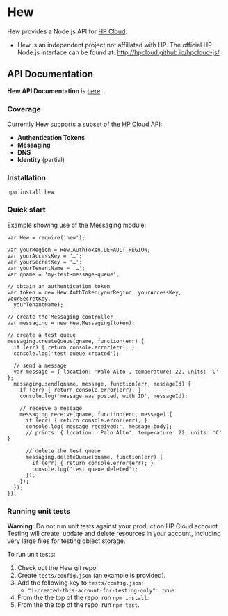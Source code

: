 # Hew

Hew provides a Node.js API for [HP Cloud](https://www.hpcloud.com/).

* Hew is an independent project not affiliated with HP. The official HP Node.js interface can be found at: <http://hpcloud.github.io/hpcloud-js/>

## API Documentation

**Hew API Documentation** is [here](#!/api).

### Coverage

Currently Hew supports a subset of the [HP Cloud API](http://docs.hpcloud.com/api/):

* **Authentication Tokens**
* **Messaging**
* **DNS**
* **Identity** (partial)

### Installation

    npm install hew

### Quick start

Example showing use of the Messaging module:

```
var Hew = require('hew');

var yourRegion = Hew.AuthToken.DEFAULT_REGION;
var yourAccessKey = '…';
var yourSecretKey = '…';
var yourTenantName = '…';
var qname = 'my-test-message-queue';

// obtain an authentication token
var token = new Hew.AuthToken(yourRegion, yourAccessKey, yourSecretKey,
  yourTenantName);

// create the Messaging controller
var messaging = new Hew.Messaging(token);

// create a test queue
messaging.createQueue(qname, function(err) {
  if (err) { return console.error(err); }
  console.log('test queue created');

  // send a message
  var message = { location: 'Palo Alto', temperature: 22, units: 'C' };
  messaging.send(qname, message, function(err, messageId) {
    if (err) { return console.error(err); }
    console.log('message was posted, with ID', messageId);

    // receive a message
    messaging.receive(qname, function(err, message) {
      if (err) { return console.error(err); }
      console.log('message received:', message.body);
      // prints: { location: 'Palo Alto', temperature: 22, units: 'C' }

      // delete the test queue
      messaging.deleteQueue(qname, function(err) {
        if (err) { return console.error(err); }
        console.log('test queue deleted');
      });
    });
  });
});
```

### Running unit tests

**Warning:** Do not run unit tests against your production HP Cloud account. Testing will create, update and delete resources in your account, including very large files for testing object storage.

To run unit tests:

1. Check out the Hew git repo.
1. Create `tests/config.json` (an example is provided).
1. Add the following key to `tests/config.json`:
    * `"i-created-this-account-for-testing-only": true`
1. From the the top of the repo, run `npm install`.
1. From the the top of the repo, run `npm test`.
